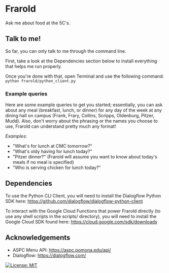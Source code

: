 # Frarold
Ask me about food at the 5C's.

## Talk to me!
So far, you can only talk to me through the command line.

First, take a look at the Dependencies section below to install
everything that helps me run properly.

Once you're done with that, open Terminal and use the following command:
`python frarold/python_client.py`

### Example queries
Here are some example queries to get you started; essentially, you can
ask about any meal (breakfast, lunch, or dinner) for any day of the week
at any dining hall on campus (Frank, Frary, Collins, Scripps, Oldenburg,
Pitzer, Mudd). Also, don't worry about the phrasing or the names you choose
to use, Frarold can understand pretty much any format!

_Examples_:
- "What's for lunch at CMC tomorrow?"
- "What's oldy having for lunch today?"
- "Pitzer dinner?" (Frarold will assume you want to know about today's meals
if no meal is specified)
- "Who is serving chicken for lunch today?"

## Dependencies
To use the Python CLI Client, you will need to install the
Dialogflow Python SDK here: 
https://github.com/dialogflow/dialogflow-python-client

To interact with the Google Cloud Functions that power Frarold directly
(to use any shell scripts in the scripts/ directory),
you will need to install the Google Cloud SDK found here:
https://cloud.google.com/sdk/downloads

## Acknowledgements
- ASPC Menu API: https://aspc.pomona.edu/api/
- Dialogflow: https://dialogflow.com/

[![License: MIT](https://img.shields.io/badge/License-MIT-yellow.svg)](https://opensource.org/licenses/MIT)
